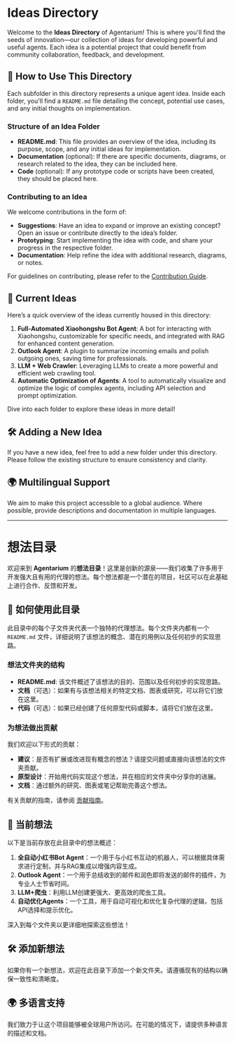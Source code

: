 # Ideas Directory

Welcome to the **Ideas Directory** of Agentarium! This is where you'll find the seeds of innovation—our collection of ideas for developing powerful and useful agents. Each idea is a potential project that could benefit from community collaboration, feedback, and development.

## 🌱 How to Use This Directory

Each subfolder in this directory represents a unique agent idea. Inside each folder, you'll find a `README.md` file detailing the concept, potential use cases, and any initial thoughts on implementation. 

### Structure of an Idea Folder

- **README.md**: This file provides an overview of the idea, including its purpose, scope, and any initial ideas for implementation.
- **Documentation** (optional): If there are specific documents, diagrams, or research related to the idea, they can be included here.
- **Code** (optional): If any prototype code or scripts have been created, they should be placed here.

### Contributing to an Idea

We welcome contributions in the form of:

- **Suggestions**: Have an idea to expand or improve an existing concept? Open an issue or contribute directly to the idea’s folder.
- **Prototyping**: Start implementing the idea with code, and share your progress in the respective folder.
- **Documentation**: Help refine the idea with additional research, diagrams, or notes.

For guidelines on contributing, please refer to the [Contribution Guide](../docs/contributing.md).

## 📜 Current Ideas

Here’s a quick overview of the ideas currently housed in this directory:

1. **Full-Automated Xiaohongshu Bot Agent**: A bot for interacting with Xiaohongshu, customizable for specific needs, and integrated with RAG for enhanced content generation.
2. **Outlook Agent**: A plugin to summarize incoming emails and polish outgoing ones, saving time for professionals.
3. **LLM + Web Crawler**: Leveraging LLMs to create a more powerful and efficient web crawling tool.
4. **Automatic Optimization of Agents**: A tool to automatically visualize and optimize the logic of complex agents, including API selection and prompt optimization.

Dive into each folder to explore these ideas in more detail!

## 🛠️ Adding a New Idea

If you have a new idea, feel free to add a new folder under this directory. Please follow the existing structure to ensure consistency and clarity.

## 🌍 Multilingual Support

We aim to make this project accessible to a global audience. Where possible, provide descriptions and documentation in multiple languages.

---

# 想法目录

欢迎来到 **Agentarium** 的**想法目录**！这里是创新的源泉——我们收集了许多用于开发强大且有用的代理的想法。每个想法都是一个潜在的项目，社区可以在此基础上进行合作、反馈和开发。

## 🌱 如何使用此目录

此目录中的每个子文件夹代表一个独特的代理想法。每个文件夹内都有一个 `README.md` 文件，详细说明了该想法的概念、潜在的用例以及任何初步的实现思路。

### 想法文件夹的结构

- **README.md**: 该文件概述了该想法的目的、范围以及任何初步的实现思路。
- **文档**（可选）：如果有与该想法相关的特定文档、图表或研究，可以将它们放在这里。
- **代码**（可选）：如果已经创建了任何原型代码或脚本，请将它们放在这里。

### 为想法做出贡献

我们欢迎以下形式的贡献：

- **建议**：是否有扩展或改进现有概念的想法？请提交问题或直接向该想法的文件夹贡献。
- **原型设计**：开始用代码实现这个想法，并在相应的文件夹中分享你的进展。
- **文档**：通过额外的研究、图表或笔记帮助完善这个想法。

有关贡献的指南，请参阅 [贡献指南](../docs/contributing.md)。

## 📜 当前想法

以下是当前存放在此目录中的想法概述：

1. **全自动小红书Bot Agent**：一个用于与小红书互动的机器人，可以根据具体需求进行定制，并与RAG集成以增强内容生成。
2. **Outlook Agent**：一个用于总结收到的邮件和润色即将发送的邮件的插件，为专业人士节省时间。
3. **LLM+爬虫**：利用LLM创建更强大、更高效的爬虫工具。
4. **自动优化Agents**：一个工具，用于自动可视化和优化复杂代理的逻辑，包括API选择和提示优化。

深入到每个文件夹以更详细地探索这些想法！

## 🛠️ 添加新想法

如果你有一个新想法，欢迎在此目录下添加一个新文件夹。请遵循现有的结构以确保一致性和清晰度。

## 🌍 多语言支持

我们致力于让这个项目能够被全球用户所访问。在可能的情况下，请提供多种语言的描述和文档。
